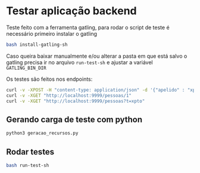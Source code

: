 # Testar aplicação backend

Teste feito com a ferramenta gatling, para rodar o script de teste é necessário primeiro instalar o gatling

```sh
bash install-gatling-sh
```

Caso queira baixar manualmente e/ou alterar a pasta em que está salvo o gatling precisa ir no arquivo `run-test-sh` e ajustar a variável `GATLING_BIN_DIR`

Os testes são feitos nos endpoints:

```sh
curl -v -XPOST -H "content-type: application/json" -d '{"apelido" : "xpto", "nome" : "xpto xpto", "nascimento" : "2000-01-01", "stack": ["Java"]}' "http://localhost:9999/pessoas"
curl -v -XGET "http://localhost:9999/pessoas/1"
curl -v -XGET "http://localhost:9999/pessoas?t=xpto"
```

## Gerando carga de teste com python

```sh
python3 geracao_recursos.py
```

## Rodar testes

```sh
bash run-test-sh
```
